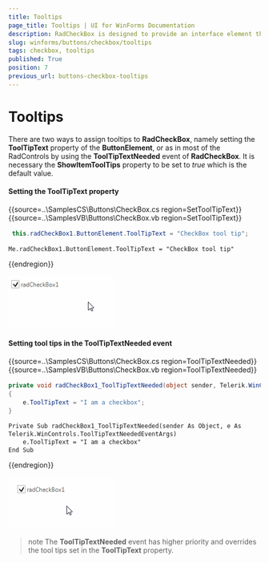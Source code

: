 ```yaml
---
title: Tooltips
page_title: Tooltips | UI for WinForms Documentation
description: RadCheckBox is designed to provide an interface element that can represent an On or Off state using a check mark.
slug: winforms/buttons/checkbox/tooltips
tags: checkbox, tooltips
published: True
position: 7
previous_url: buttons-checkbox-tooltips
---
```


# Tooltips

There are two ways to assign tooltips to __RadCheckBox__, namely setting the __ToolTipText__ property of the __ButtonElement__, or as in most of the RadControls by using the __ToolTipTextNeeded__ event of __RadCheckBox__. It is necessary the __ShowItemToolTips__ property to be set to *true* which is the default value.

#### Setting the ToolTipText property

{{source=..\SamplesCS\Buttons\CheckBox.cs region=SetToolTipText}} 
{{source=..\SamplesVB\Buttons\CheckBox.vb region=SetToolTipText}}

````C#
 this.radCheckBox1.ButtonElement.ToolTipText = "CheckBox tool tip";
````
````VB.NET
Me.radCheckBox1.ButtonElement.ToolTipText = "CheckBox tool tip"
````

{{endregion}} 

![buttons-checkbox-tooltips 001](images/buttons-checkbox-tooltips001.gif)

#### Setting tool tips in the ToolTipTextNeeded event

{{source=..\SamplesCS\Buttons\CheckBox.cs region=ToolTipTextNeeded}} 
{{source=..\SamplesVB\Buttons\CheckBox.vb region=ToolTipTextNeeded}}

````C#
private void radCheckBox1_ToolTipTextNeeded(object sender, Telerik.WinControls.ToolTipTextNeededEventArgs e)
{
    e.ToolTipText = "I am a checkbox";
}

````
````VB.NET
Private Sub radCheckBox1_ToolTipTextNeeded(sender As Object, e As Telerik.WinControls.ToolTipTextNeededEventArgs)
    e.ToolTipText = "I am a checkbox"
End Sub

````

{{endregion}} 

![buttons-checkbox-tooltips 002](images/buttons-checkbox-tooltips002.gif)

>note The __ToolTipTextNeeded__ event has higher priority and overrides the tool tips set in  the __ToolTipText__ property.

        

        

